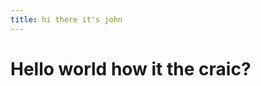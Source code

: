```yaml
---
title: hi there it's john
---
```


# Hello world how it the craic?



<figure><img src="https://images.unsplash.com/photo-1726179655325-6abb713219ee?crop=entropy&#x26;cs=srgb&#x26;fm=jpg&#x26;ixid=M3wxOTcwMjR8MHwxfHJhbmRvbXx8fHx8fHx8fDE3Mjk4NDYxMzJ8&#x26;ixlib=rb-4.0.3&#x26;q=85" alt=""><figcaption></figcaption></figure>
